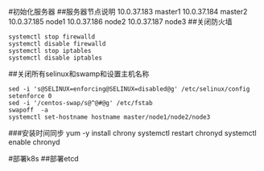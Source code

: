 ```shell

```
#初始化服务器
##服务器节点说明
10.0.37.183 master1
10.0.37.184 master2
10.0.37.185 node1
10.0.37.186 node2
10.0.37.187 node3
##关闭防火墙
```shell
systemctl stop firewalld
systemctl disable firewalld
systemctl stop iptables
systemctl disable iptables
```
##关闭所有selinux和swamp和设置主机名称
```shell
sed -i 's@SELINUX=enforcing@SELINUX=disabled@g' /etc/selinux/config
setenforce 0
sed -i '/centos-swap/s@^@#@g' /etc/fstab
swapoff  -a
systemctl set-hostname hostname master/node1/node2/node3
```
###安装时间同步
yum -y install chrony
systemctl restart chronyd
systemctl enable chronyd

#部署k8s
##部署etcd
